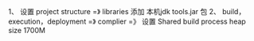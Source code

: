 1、 设置 project structure =》 libraries 添加 本机jdk tools.jar 包
2、 build，execution，deployment =》 complier =》 设置 Shared build process heap size  1700M
